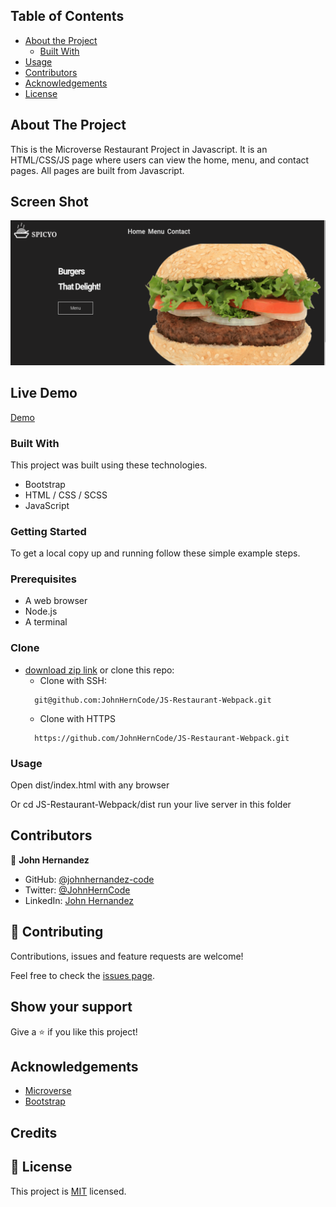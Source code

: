 <!-- TABLE OF CONTENTS -->

## Table of Contents

- [About the Project](#about-the-project)
  - [Built With](#built-with)
- [Usage](#usage)
- [Contributors](#contributors)
- [Acknowledgements](#acknowledgements)
- [License](#license)

<!-- ABOUT THE PROJECT -->

## About The Project

This is the Microverse Restaurant Project in Javascript.
It is an HTML/CSS/JS page where users can view the home, menu, and contact pages.
All pages are built from Javascript.

## Screen Shot

![screenshot](/capture.png)

## Live Demo

[Demo](https://johnherncode.github.io/JS-Restaurant-Webpack/)

### Built With

This project was built using these technologies.

- Bootstrap
- HTML / CSS / SCSS
- JavaScript

### Getting Started

To get a local copy up and running follow these simple example steps.

### Prerequisites

- A web browser
- Node.js
- A terminal

### Clone

- [download zip link](https://github.com/JohnHernCode/JS-Restaurant-Webpack/archive/refs/heads/develop.zip) or clone this repo:
  - Clone with SSH:
  ```
    git@github.com:JohnHernCode/JS-Restaurant-Webpack.git
  ```
  - Clone with HTTPS
  ```
    https://github.com/JohnHernCode/JS-Restaurant-Webpack.git
  ```

### Usage

Open dist/index.html with any browser

Or 
cd JS-Restaurant-Webpack/dist 
run your live server in this folder

<!-- CONTACT -->

## Contributors

👤 **John Hernandez**

- GitHub: [@johnhernandez-code](https://github.com/johnhernandez-code)
- Twitter: [@JohnHernCode](https://twitter.com/JohnHernCode)
- LinkedIn: [John Hernandez](https://www.linkedin.com/in/john-hernandez-56a7821b8/)

## :handshake: Contributing

Contributions, issues and feature requests are welcome!

Feel free to check the [issues page](https://github.com/JohnHernCode/JS-Restaurant-Webpack/issues).

## Show your support

Give a :star: if you like this project!

<!-- ACKNOWLEDGEMENTS -->

## Acknowledgements

- [Microverse](https://www.microverse.org/)
- [Bootstrap](https://getbootstrap.com/)

## Credits

## 📝 License

This project is [MIT](https://opensource.org/licenses/MIT) licensed.
